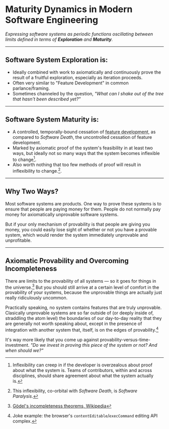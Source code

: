 # Maturity Dynamics in Modern Software Engineering

_Expressing software systems as periodic functions oscillating between
limits defined in terms of **Exploration** and **Maturity**._

---

## Software System Exploration is:

- Ideally combined with work to axiomatically and continuously prove
  the result of a fruitful exploration, especially as iteration proceeds.
- Often very similar to "Feature Development" in common parlance/framing.
- Sometimes channeled by the question, _"What can I shake out of the tree
  that hasn't been described yet?"_

---

## Software System Maturity is:

- A controlled, temporally-bound cessation of <abbr title="Software Exploration">feature development</abbr>,
  as compared to _Software Death_, the uncontrolled cessation
  of feature development.
- Marked by axiomatic proof of the system's feasibility in at least
  two ways, but ideally not so many ways that the system becomes inflexible
  to change[^1].
- Also worth nothing that too few methods of proof will result in inflexibility
  to change.[^2].

---

## Why Two Ways?

Most software systems are products. One way to prove these systems
is to ensure that people are paying money for them. People do not normally
pay money for axiomatically unprovable software systems.

But if your only mechanism of provability is that people are giving you money,
you could easily lose sight of whether or not you have a provable system,
which would render the system immediately unprovable and unprofitable.

---

## Axiomatic Provability and Overcoming Incompleteness

There are limits to the provability of all systems &mdash; so it goes for
things in the universe.[^3] But you should still arrive at a certain level of
comfort in the provability of your systems, because the unprovable things are
actually just really ridiculously uncommon.


Practically speaking, no system contains features that are truly unprovable.
Clasically unprovable systems are so far outside of (or deeply inside of,
straddling the atom level) the boundaries of our day-to-day reality that they
are generally not worth speaking about, except in the presence of integration
with another system that, itself, is on the edges of provability.[^4]

It's way more likely that you come up against provability-versus-time-investment.
_"Do we invest in proving this piece of the system or not? And when should we?"_


[^1]: Inflexibility can creep in if the developer is overzealous about proof about what
      the system is. Teams of contributors, within and across disciplines,
      should share agreement about what the system actually is.

[^2]: This inflexibility, co-orbital with _Software Death_, is _Software Paralysis_.

[^3]: [Gödel's incompleteness theorems, Wikipedia](https://en.wikipedia.org/wiki/G%C3%B6del%27s_incompleteness_theorems)

[^4]: Joke example: the browser's `contentEditable`/`execCommand` editing API complex.
